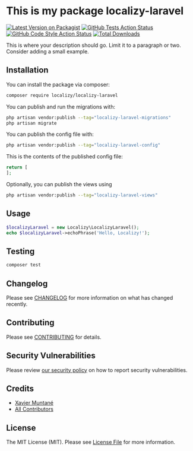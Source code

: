 # This is my package localizy-laravel

[![Latest Version on Packagist](https://img.shields.io/packagist/v/localizy/localizy-laravel.svg?style=flat-square)](https://packagist.org/packages/localizy/localizy-laravel)
[![GitHub Tests Action Status](https://img.shields.io/github/workflow/status/localizy/localizy-laravel/run-tests?label=tests)](https://github.com/localizy/localizy-laravel/actions?query=workflow%3Arun-tests+branch%3Amain)
[![GitHub Code Style Action Status](https://img.shields.io/github/workflow/status/localizy/localizy-laravel/Check%20&%20fix%20styling?label=code%20style)](https://github.com/localizy/localizy-laravel/actions?query=workflow%3A"Check+%26+fix+styling"+branch%3Amain)
[![Total Downloads](https://img.shields.io/packagist/dt/localizy/localizy-laravel.svg?style=flat-square)](https://packagist.org/packages/localizy/localizy-laravel)

This is where your description should go. Limit it to a paragraph or two. Consider adding a small example.

## Installation

You can install the package via composer:

```bash
composer require localizy/localizy-laravel
```

You can publish and run the migrations with:

```bash
php artisan vendor:publish --tag="localizy-laravel-migrations"
php artisan migrate
```

You can publish the config file with:

```bash
php artisan vendor:publish --tag="localizy-laravel-config"
```

This is the contents of the published config file:

```php
return [
];
```

Optionally, you can publish the views using

```bash
php artisan vendor:publish --tag="localizy-laravel-views"
```

## Usage

```php
$localizyLaravel = new Localizy\LocalizyLaravel();
echo $localizyLaravel->echoPhrase('Hello, Localizy!');
```

## Testing

```bash
composer test
```

## Changelog

Please see [CHANGELOG](CHANGELOG.md) for more information on what has changed recently.

## Contributing

Please see [CONTRIBUTING](.github/CONTRIBUTING.md) for details.

## Security Vulnerabilities

Please review [our security policy](../../security/policy) on how to report security vulnerabilities.

## Credits

- [Xavier Muntané](https://github.com/xmuntane)
- [All Contributors](../../contributors)

## License

The MIT License (MIT). Please see [License File](LICENSE.md) for more information.
